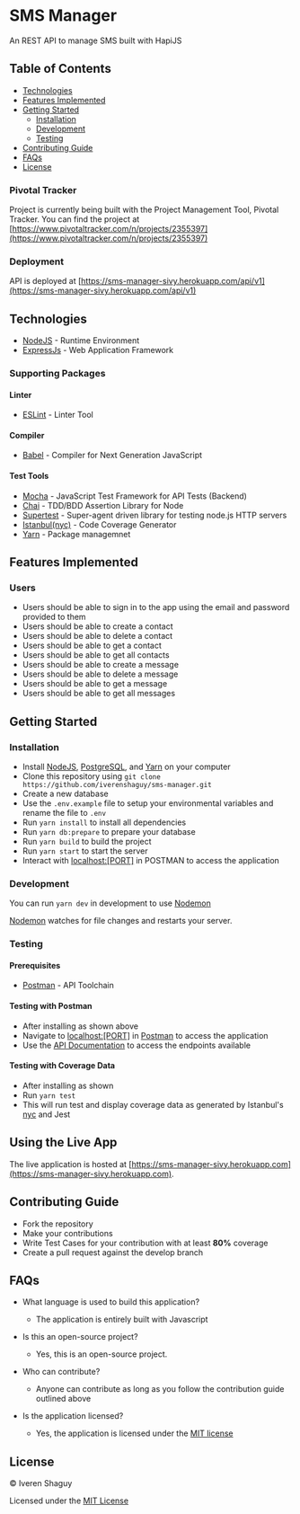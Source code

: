 # SMS Manager

An REST API to manage SMS built with HapiJS

## Table of Contents

* [Technologies](#technologies)
* [Features Implemented](#features-implemented)
* [Getting Started](#getting-started)
  * [Installation](#installation)
  * [Development](#development)
  * [Testing](#testing)
* [Contributing Guide](#contributing-guide)
* [FAQs](#faqs)
* [License](#license)

### Pivotal Tracker

Project is currently being built with the Project Management Tool, Pivotal Tracker.
You can find the project at [https://www.pivotaltracker.com/n/projects/2355397](https://www.pivotaltracker.com/n/projects/2355397)

### Deployment

API is deployed at [https://sms-manager-sivy.herokuapp.com/api/v1](https://sms-manager-sivy.herokuapp.com/api/v1)

## Technologies

* [NodeJS](https://nodejs.org/) - Runtime Environment
* [ExpressJs](https://expressjs.com/) - Web Application Framework

### Supporting Packages

#### Linter

* [ESLint](https://eslint.org/) - Linter Tool

#### Compiler

* [Babel](https://eslint.org/) - Compiler for Next Generation JavaScript

#### Test Tools

* [Mocha](https://mochajs.org/) - JavaScript Test Framework for API Tests (Backend)
* [Chai](http://chaijs.com/) - TDD/BDD Assertion Library for Node
* [Supertest](https://github.com/visionmedia/supertest) - Super-agent driven
  library for testing node.js HTTP servers
* [Istanbul(nyc)](https://istanbul.js.org/) - Code Coverage Generator
* [Yarn](https://yarnpkg.org/) - Package managemnet

## Features Implemented

### Users

* Users should be able to sign in to the app using the email and password provided to them
* Users should be able to create a contact
* Users should be able to delete a contact
* Users should be able to get a contact
* Users should be able to get all contacts
* Users should be able to create a message
* Users should be able to delete a message
* Users should be able to get a message
* Users should be able to get all messages

## Getting Started

### Installation

* Install [NodeJS](https://nodejs.org/), [PostgreSQL](https://www.postgresql.org/), and [Yarn](https://www.yarnpkg.org/) on your computer
* Clone this repository using `git clone https://github.com/iverenshaguy/sms-manager.git`
* Create a new database
* Use the `.env.example` file to setup your environmental variables and rename the file to `.env`
* Run `yarn install` to install all dependencies
* Run `yarn db:prepare` to prepare your database
* Run `yarn build` to build the project
* Run `yarn start` to start the server
* Interact with [localhost:[PORT]](http://localhost:[PORT]/) in POSTMAN to access the application

### Development

You can run `yarn dev` in development to use [Nodemon](https://nodemon.io/)

[Nodemon](https://nodemon.io/) watches for file changes and restarts your server.

### Testing

#### Prerequisites

* [Postman](https://getpostman.com/) - API Toolchain

#### Testing with Postman

* After installing as shown above
* Navigate to [localhost:[PORT]](http://localhost:[PORT]/) in [Postman](https://getpostman.com/) to access the application
* Use the [API Documentation](https://sms-manager-sivy.herokuapp.com/api/documentation) to access the endpoints available

#### Testing with Coverage Data

* After installing as shown
* Run `yarn test`
* This will run test and display coverage data as generated by
  Istanbul's [nyc](https://github.com/istanbuljs/nyc) and Jest

## Using the Live App

The live application is hosted at [https://sms-manager-sivy.herokuapp.com](https://sms-manager-sivy.herokuapp.com).

## Contributing Guide

* Fork the repository
* Make your contributions
* Write Test Cases for your contribution with at least **80%** coverage
* Create a pull request against the develop branch

## FAQs

* What language is used to build this application?

  * The application is entirely built with Javascript

* Is this an open-source project?

  * Yes, this is an open-source project.

* Who can contribute?

  * Anyone can contribute as long as you follow the contribution guide outlined above

* Is the application licensed?

  * Yes, the application is licensed under the [MIT license](https://github.com/iverenshaguy/sms-manager/blob/develop/LICENSE)

## License

&copy; Iveren Shaguy

Licensed under the [MIT License](https://github.com/iverenshaguy/sms-manager/blob/develop/LICENSE)
